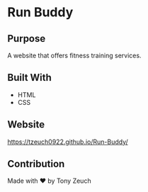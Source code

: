 # Run Buddy

## Purpose
A website that offers fitness training services.

## Built With
* HTML
* CSS

## Website
https://tzeuch0922.github.io/Run-Buddy/

## Contribution
Made with ❤️ by Tony Zeuch